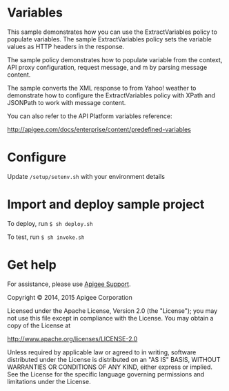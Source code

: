 # Variables

This sample demonstrates how you can use the ExtractVariables policy to 
populate variables. The sample ExtractVariables policy sets the variable values
as HTTP headers in the response.

The sample policy demonstrates how to populate variable from the context, 
API proxy configuration, request message, and m by parsing message content.

The sample converts the XML response to from Yahoo! weather to demonstrate 
how to configure the ExtractVariables policy with XPath and JSONPath
to work with message content.

You can also refer to the API Platform variables reference:

http://apigee.com/docs/enterprise/content/predefined-variables

# Configure 

Update `/setup/setenv.sh` with your environment details

# Import and deploy sample project

To deploy, run `$ sh deploy.sh`

To test, run `$ sh invoke.sh`

# Get help

For assistance, please use [Apigee Support](https://community.apigee.com/content/apigee-customer-support).

Copyright © 2014, 2015 Apigee Corporation

Licensed under the Apache License, Version 2.0 (the "License"); you may not use
this file except in compliance with the License. You may obtain a copy
of the License at

http://www.apache.org/licenses/LICENSE-2.0

Unless required by applicable law or agreed to in writing, software
distributed under the License is distributed on an "AS IS" BASIS,
WITHOUT WARRANTIES OR CONDITIONS OF ANY KIND, either express or implied.
See the License for the specific language governing permissions and
limitations under the License.
